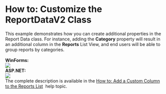 # How to: Customize the ReportDataV2 Class


This example demonstrates how you can create additional properties in the Report Data class. For instance, adding the <strong>Category</strong> property will result in an additional column in the <strong>Reports</strong> List View, and end users will be able to group reports by categories.<br><br><strong>WinForms:</strong><br><img src="https://raw.githubusercontent.com/DevExpress-Examples/how-to-customize-the-reportdatav2-class-t154234/14.2.3+/media/2064f248-59d4-11e4-80ba-00155d624807.png"><br><strong>ASP.NET:</strong><br><img src="https://raw.githubusercontent.com/DevExpress-Examples/how-to-customize-the-reportdatav2-class-t154234/14.2.3+/media/2e3e4317-59d4-11e4-80ba-00155d624807.png"><br>The complete description is available in the <a href="https://documentation.devexpress.com/eXpressAppFramework/CustomDocument113672.aspx">How to: Add a Custom Column to the Reports List</a>  help topic.

<br/>


